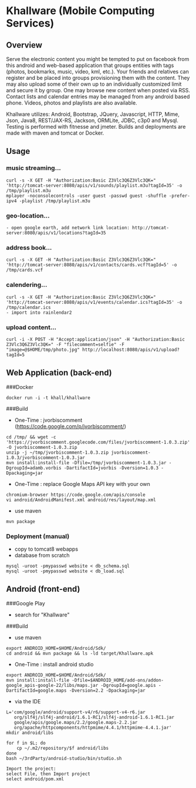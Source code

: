 Khallware (Mobile Computing Services)
=================
Overview
---------------
Serve the electronic content you might be tempted to put on facebook from
this android and web-based application that groups entities with tags (photos,
bookmarks, music, video, kml, etc.).  Your friends and relatives can register
and be placed into groups provisioning them with the content.  They may also
upload some of their own up to an individually customized limit and secure it
by group.  One may browse new content when posted via RSS.  Contact lists and
calendar entries may be managed from any android based phone.  Videos, photos
and playlists are also available.

Khallware utilizes: Android, Bootstrap, JQuery, Javascript, HTTP, Mime, Json,
Java8, REST/JAX-RS, Jackson, ORMLite, JDBC, c3p0 and Mysql.  Testing is
performed with fitnesse and jmeter.  Builds and deployments are made with
maven and tomcat or Docker.

Usage
---------------
### music streaming...
```shell
curl -s -X GET -H "Authorization:Basic Z3Vlc3Q6Z3Vlc3QK=" 'http://tomcat-server:8080/apis/v1/sounds/playlist.m3u?tagId=35' -o /tmp/playlist.m3u 
mplayer -noconsolecontrols -user guest -passwd guest -shuffle -prefer-ipv4 -playlist /tmp/playlist.m3u
```

### geo-location...
```
- open google earth, add network link location: http://tomcat-server:8080/apis/v1/locations?tagId=35
```

### address book...
```shell
curl -s -X GET -H "Authorization:Basic Z3Vlc3Q6Z3Vlc3QK=" 'http://tomcat-server:8080/apis/v1/contacts/cards.vcf?tagId=5' -o /tmp/cards.vcf
```

### calendering...
```shell
curl -s -X GET -H "Authorization:Basic Z3Vlc3Q6Z3Vlc3QK=" 'http://tomcat-server:8080/apis/v1/events/calendar.ics?tagId=35' -o /tmp/calendar.ics
- import into rainlendar2
```

### upload content...
```shell
curl -i -X POST -H "Accept:application/json" -H "Authorization:Basic Z3Vlc3Q6Z3Vlc3QK=" -F "filecomment=selfie" -F "image=@$HOME/tmp/photo.jpg" http://localhost:8080/apis/v1/upload?tagId=5
```

Web Application (back-end)
---------------
###Docker
```shell
docker run -i -t khall/khallware
```

###Build
* One-Time : jvorbiscomment (https://code.google.com/p/jvorbiscomment/)
```shell
cd /tmp/ && wget -c 'https://jvorbiscomment.googlecode.com/files/jvorbiscomment-1.0.3.zip' -O jvorbiscomment-1.0.3.zip
unzip -j ~/tmp/jvorbiscomment-1.0.3.zip jvorbiscomment-1.0.3/jvorbiscomment-1.0.3.jar
mvn install:install-file -Dfile=/tmp/jvorbiscomment-1.0.3.jar -DgroupId=adamb.vorbis -DartifactId=jvorbis -Dversion=1.0.3 -Dpackaging=jar
```
* One-Time : replace Google Maps API key with your own
```shell
chromium-browser https://code.google.com/apis/console
vi android/AndroidManifest.xml android/res/layout/map.xml
```

* use maven
```shell
mvn package
```

### Deployment (manual)
* copy to tomcat8 webapps
* database from scratch
```shell
mysql -uroot -pmypasswd website < db_schema.sql
mysql -uroot -pmypasswd website < db_load.sql
```


Android (front-end)
---------------
###Google Play
* search for "Khallware"

###Build
* use maven
```shell
export ANDROID_HOME=$HOME/Android/Sdk/
cd android && mvn package && ls -ld target/Khallware.apk
```

* One-Time : install android studio
```shell
export ANDROID_HOME=$HOME/Android/Sdk/
mvn install:install-file -Dfile=$ANDROID_HOME/add-ons/addon-google_apis-google-22/libs/maps.jar -DgroupId=google.apis -DartifactId=google.maps -Dversion=2.2 -Dpackaging=jar
```

* via the IDE
```shell
L='com/google/android/support-v4/r6/support-v4-r6.jar
   org/slf4j/slf4j-android/1.6.1-RC1/slf4j-android-1.6.1-RC1.jar
   google/apis/google.maps/2.2/google.maps-2.2.jar
   org/apache/httpcomponents/httpmime/4.4.1/httpmime-4.4.1.jar'
mkdir android/libs

for f in $L; do
    cp ~/.m2/repository/$f android/libs
done
bash ~/3rdParty/android-studio/bin/studio.sh

Import the project:
select File, then Import project
select android/pom.xml
```
